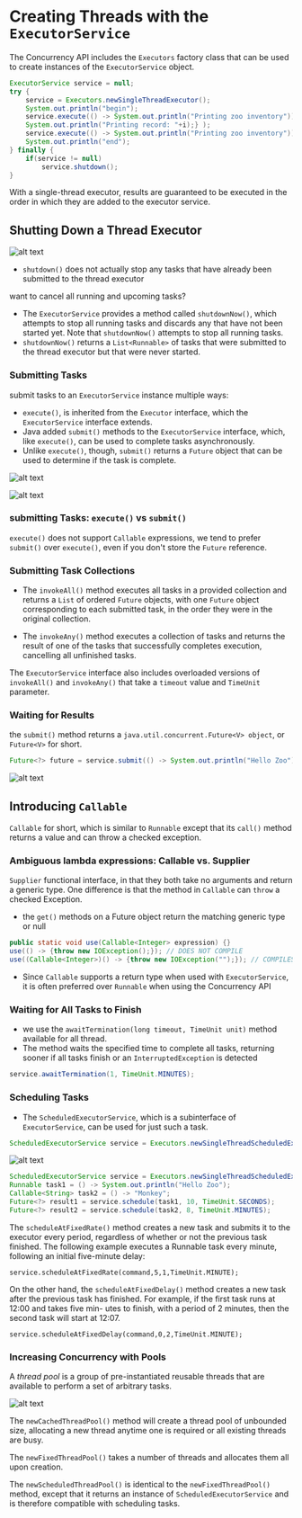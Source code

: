 # Creating Threads with the `ExecutorService`
The Concurrency API includes the `Executors` factory class that can be used to create instances of the `ExecutorService` object.

```java
ExecutorService service = null; 
try {
    service = Executors.newSingleThreadExecutor();
    System.out.println("begin");
    service.execute(() -> System.out.println("Printing zoo inventory")); service.execute(() -> {for(int i=0; i<3; i++)
    System.out.println("Printing record: "+i);} );
    service.execute(() -> System.out.println("Printing zoo inventory"));
    System.out.println("end"); 
} finally {
    if(service != null) 
        service.shutdown();
}

```
With a single-thread executor, results are guaranteed to be executed in the order in which they are added to the executor service. 


## Shutting Down a Thread Executor

![alt text ](https://github.com/frhan/study/blob/master/images/Screen%20Shot%202019-02-04%20at%208.58.27%20PM.png)

- `shutdown()` does not actually stop any tasks that have already been submitted to the thread executor

want to cancel all running and upcoming tasks?
- The `ExecutorService` provides a method called `shutdownNow()`, which attempts to stop all running tasks and discards any that have not been started yet. Note that `shutdownNow()` attempts to stop all running tasks.
- `shutdownNow()` returns a `List<Runnable>` of tasks that were submitted to the thread executor but that were never started.

### Submitting Tasks

submit tasks to an `ExecutorService` instance multiple ways:
 - `execute()`, is inherited from the `Executor` interface, which the `ExecutorService` interface extends.
 - Java added `submit()` methods to the `ExecutorService` interface, which, like `execute()`, can be used to complete tasks asynchronously.
- Unlike `execute()`, though, `submit()` returns a `Future` object that can be used to determine if the task is complete. 

![alt text](https://github.com/frhan/study/blob/master/images/Screen%20Shot%202019-02-04%20at%209.16.52%20PM.png)

![alt text](https://github.com/frhan/study/blob/master/images/Screen%20Shot%202019-02-04%20at%209.16.57%20PM.png)

### submitting Tasks: `execute()` vs `submit()`
`execute()` does not support `Callable` expressions, we tend to prefer `submit()` over `execute()`, even if you don't store the `Future` reference.

### Submitting Task Collections

* The `invokeAll()` method executes all tasks in a provided collection and returns a `List` of ordered `Future` objects, with one `Future` object corresponding to each submitted task, in the order they were in the original collection.

* The `invokeAny()` method executes a collection of tasks and returns the result of one of the tasks that successfully completes execution, cancelling all unfinished tasks.

The `ExecutorService` interface also includes overloaded versions of `invokeAll()` and `invokeAny()` that take a `timeout` value and `TimeUnit` parameter.

### Waiting for Results

the `submit()` method returns a `java.util.concurrent.Future<V> object`, or `Future<V>` for short.

```java
Future<?> future = service.submit(() -> System.out.println("Hello Zoo"));
```
![alt text](https://github.com/frhan/study/blob/master/images/Screen%20Shot%202019-02-04%20at%209.26.21%20PM.png)

Introducing `Callable`
---

`Callable` for short, which is similar to `Runnable` except that its `call()` method returns a value and can throw a checked exception.
 
### Ambiguous lambda expressions: Callable vs. Supplier

`Supplier` functional interface, in that they both take no arguments and return a generic type. One difference is that the method in `Callable` can `throw` a checked Exception.
- the `get()` methods on a Future object return the matching generic type or null

```java
public static void use(Callable<Integer> expression) {}
use(() -> {throw new IOException();}); // DOES NOT COMPILE
use((Callable<Integer>)() -> {throw new IOException("");}); // COMPILES
```

- Since `Callable` supports a return type when used with `ExecutorService`, it is often preferred over `Runnable` when using the Concurrency API

### Waiting for All Tasks to Finish
*  we use the `awaitTermination(long timeout, TimeUnit unit)` method available for all thread.
* The method waits the specified time to complete all tasks, returning sooner if all tasks finish or an `InterruptedException` is detected

```java
service.awaitTermination(1, TimeUnit.MINUTES);
```

### Scheduling Tasks

* The `ScheduledExecutorService`, which is a subinterface of `ExecutorService`, can be used for just such a task.
```java
ScheduledExecutorService service = Executors.newSingleThreadScheduledExecutor();
```
![alt text ](https://github.com/frhan/ocp/blob/master/images/7_1.png)

```java
ScheduledExecutorService service = Executors.newSingleThreadScheduledExecutor();
Runnable task1 = () -> System.out.println("Hello Zoo"); 
Callable<String> task2 = () -> "Monkey";
Future<?> result1 = service.schedule(task1, 10, TimeUnit.SECONDS); 
Future<?> result2 = service.schedule(task2, 8, TimeUnit.MINUTES);
```

The `scheduleAtFixedRate()` method creates a new task and submits it to the executor every period, regardless of whether or not the previous task finished. 
The following example executes a Runnable task every minute, following an initial five-minute delay:

`service.scheduleAtFixedRate(command,5,1,TimeUnit.MINUTE);`

On the other hand, the `scheduleAtFixedDelay()` method creates a new task after the previous task has finished.
For example, if the first task runs at 12:00 and takes five min- utes to finish, with a period of 2 minutes, then the second task will start at 12:07.

`service.scheduleAtFixedDelay(command,0,2,TimeUnit.MINUTE);`

### Increasing Concurrency with Pools
A _thread pool_ is a group of pre-instantiated reusable threads that are available to perform a set of arbitrary tasks.

![alt text ](https://github.com/frhan/ocp/blob/master/images/7_2.png)

The `newCachedThreadPool()` method will create a thread pool of unbounded size, allocating a new thread anytime one is required or all existing threads are busy. 

The `newFixedThreadPool()` takes a number of threads and allocates them all upon creation.

The `newScheduledThreadPool()` is identical to the `newFixedThreadPool()` method, except that it returns an instance of 
`ScheduledExecutorService` and is therefore compatible with scheduling tasks.
